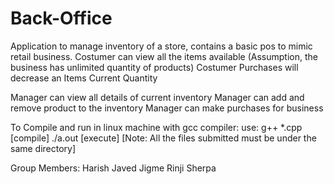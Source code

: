 # Back-Office
Application to manage inventory of a store, contains a basic pos to mimic  retail business.
Costumer can view all the items available (Assumption, the business has unlimited quantity of products)
Costumer Purchases will decrease an Items Current Quantity

Manager can view all details of current inventory
Manager can add and remove product to the inventory
Manager can make purchases for business


To Compile and run in linux machine with gcc compiler:
use: g++ *.cpp [compile]
    ./a.out    [execute]
[Note: All the files submitted must be under the same directory]


Group Members:
Harish Javed 
Jigme Rinji Sherpa
